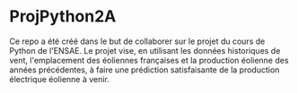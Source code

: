 # ProjPython2A
Ce repo a été créé dans le but de collaborer sur le projet du cours de Python de l'ENSAE.
Le projet vise, en utilisant les données historiques de vent, l'emplacement des éoliennes françaises et la production éolienne des années précédentes, à faire une prédiction satisfaisante de la production électrique éolienne à venir.
